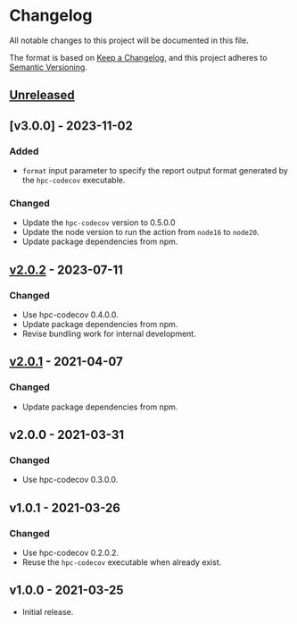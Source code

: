 # Changelog

All notable changes to this project will be documented in this file.

The format is based on [Keep a Changelog](https://keepachangelog.com/en/1.0.0/),
and this project adheres to [Semantic Versioning](https://semver.org/spec/v2.0.0.html).

## [Unreleased](#)

## [v3.0.0] - 2023-11-02

### Added

- ``format`` input parameter to specify the report output format
  generated by the ``hpc-codecov`` executable.

### Changed

- Update the ``hpc-codecov`` version to 0.5.0.0
- Update the node version to run the action from ``node16`` to ``node20``.
- Update package dependencies from npm.

## [v2.0.2] - 2023-07-11

[v2.0.2]: https://github.com/8c6794b6/hpc-codecov-action/releases/tag/v2.0.2

### Changed

- Use hpc-codecov 0.4.0.0.
- Update package dependencies from npm.
- Revise bundling work for internal development.

## [v2.0.1] - 2021-04-07

[v2.0.1]: https://github.com/8c6794b6/hpc-codecov-action/releases/tag/v2.0.1

### Changed

- Update package dependencies from npm.

## v2.0.0 - 2021-03-31

### Changed

- Use hpc-codecov 0.3.0.0.

## v1.0.1 - 2021-03-26

### Changed

- Use hpc-codecov 0.2.0.2.
- Reuse the ``hpc-codecov`` executable when already exist.

## v1.0.0 - 2021-03-25

- Initial release.
